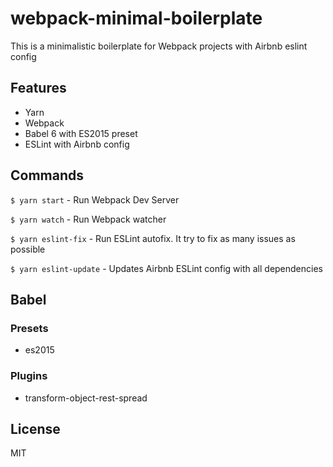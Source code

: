 # webpack-minimal-boilerplate
This is a minimalistic boilerplate for Webpack projects with Airbnb eslint config

## Features
- Yarn
- Webpack
- Babel 6 with ES2015 preset
- ESLint with Airbnb config

## Commands
`$ yarn start` - Run Webpack Dev Server

`$ yarn watch` - Run Webpack watcher

`$ yarn eslint-fix` - Run ESLint autofix. It try to fix as many issues as possible

`$ yarn eslint-update` - Updates Airbnb ESLint config with all dependencies

## Babel
### Presets
- es2015

### Plugins
- transform-object-rest-spread

## License
MIT
